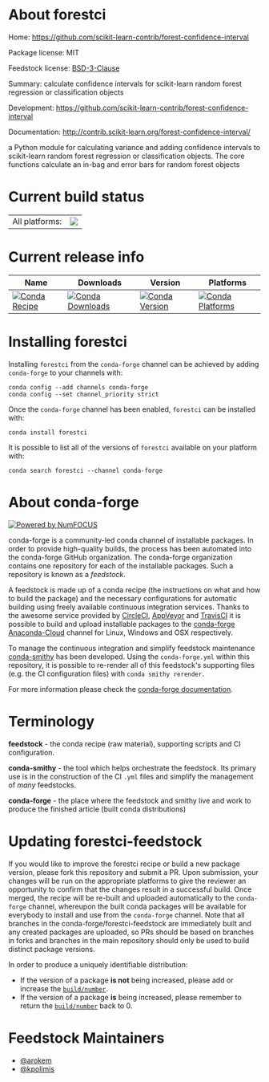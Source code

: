 About forestci
==============

Home: https://github.com/scikit-learn-contrib/forest-confidence-interval

Package license: MIT

Feedstock license: [BSD-3-Clause](https://github.com/conda-forge/forestci-feedstock/blob/master/LICENSE.txt)

Summary: calculate confidence intervals for scikit-learn random forest regression or classification objects

Development: https://github.com/scikit-learn-contrib/forest-confidence-interval

Documentation: http://contrib.scikit-learn.org/forest-confidence-interval/

a Python module for calculating variance and adding confidence intervals to scikit-learn
random forest regression or classification objects. The core functions calculate an in-bag and
error bars for random forest objects


Current build status
====================


<table><tr><td>All platforms:</td>
    <td>
      <a href="https://dev.azure.com/conda-forge/feedstock-builds/_build/latest?definitionId=5037&branchName=master">
        <img src="https://dev.azure.com/conda-forge/feedstock-builds/_apis/build/status/forestci-feedstock?branchName=master">
      </a>
    </td>
  </tr>
</table>

Current release info
====================

| Name | Downloads | Version | Platforms |
| --- | --- | --- | --- |
| [![Conda Recipe](https://img.shields.io/badge/recipe-forestci-green.svg)](https://anaconda.org/conda-forge/forestci) | [![Conda Downloads](https://img.shields.io/conda/dn/conda-forge/forestci.svg)](https://anaconda.org/conda-forge/forestci) | [![Conda Version](https://img.shields.io/conda/vn/conda-forge/forestci.svg)](https://anaconda.org/conda-forge/forestci) | [![Conda Platforms](https://img.shields.io/conda/pn/conda-forge/forestci.svg)](https://anaconda.org/conda-forge/forestci) |

Installing forestci
===================

Installing `forestci` from the `conda-forge` channel can be achieved by adding `conda-forge` to your channels with:

```
conda config --add channels conda-forge
conda config --set channel_priority strict
```

Once the `conda-forge` channel has been enabled, `forestci` can be installed with:

```
conda install forestci
```

It is possible to list all of the versions of `forestci` available on your platform with:

```
conda search forestci --channel conda-forge
```


About conda-forge
=================

[![Powered by NumFOCUS](https://img.shields.io/badge/powered%20by-NumFOCUS-orange.svg?style=flat&colorA=E1523D&colorB=007D8A)](http://numfocus.org)

conda-forge is a community-led conda channel of installable packages.
In order to provide high-quality builds, the process has been automated into the
conda-forge GitHub organization. The conda-forge organization contains one repository
for each of the installable packages. Such a repository is known as a *feedstock*.

A feedstock is made up of a conda recipe (the instructions on what and how to build
the package) and the necessary configurations for automatic building using freely
available continuous integration services. Thanks to the awesome service provided by
[CircleCI](https://circleci.com/), [AppVeyor](https://www.appveyor.com/)
and [TravisCI](https://travis-ci.com/) it is possible to build and upload installable
packages to the [conda-forge](https://anaconda.org/conda-forge)
[Anaconda-Cloud](https://anaconda.org/) channel for Linux, Windows and OSX respectively.

To manage the continuous integration and simplify feedstock maintenance
[conda-smithy](https://github.com/conda-forge/conda-smithy) has been developed.
Using the ``conda-forge.yml`` within this repository, it is possible to re-render all of
this feedstock's supporting files (e.g. the CI configuration files) with ``conda smithy rerender``.

For more information please check the [conda-forge documentation](https://conda-forge.org/docs/).

Terminology
===========

**feedstock** - the conda recipe (raw material), supporting scripts and CI configuration.

**conda-smithy** - the tool which helps orchestrate the feedstock.
                   Its primary use is in the construction of the CI ``.yml`` files
                   and simplify the management of *many* feedstocks.

**conda-forge** - the place where the feedstock and smithy live and work to
                  produce the finished article (built conda distributions)


Updating forestci-feedstock
===========================

If you would like to improve the forestci recipe or build a new
package version, please fork this repository and submit a PR. Upon submission,
your changes will be run on the appropriate platforms to give the reviewer an
opportunity to confirm that the changes result in a successful build. Once
merged, the recipe will be re-built and uploaded automatically to the
`conda-forge` channel, whereupon the built conda packages will be available for
everybody to install and use from the `conda-forge` channel.
Note that all branches in the conda-forge/forestci-feedstock are
immediately built and any created packages are uploaded, so PRs should be based
on branches in forks and branches in the main repository should only be used to
build distinct package versions.

In order to produce a uniquely identifiable distribution:
 * If the version of a package **is not** being increased, please add or increase
   the [``build/number``](https://docs.conda.io/projects/conda-build/en/latest/resources/define-metadata.html#build-number-and-string).
 * If the version of a package **is** being increased, please remember to return
   the [``build/number``](https://docs.conda.io/projects/conda-build/en/latest/resources/define-metadata.html#build-number-and-string)
   back to 0.

Feedstock Maintainers
=====================

* [@arokem](https://github.com/arokem/)
* [@kpolimis](https://github.com/kpolimis/)

